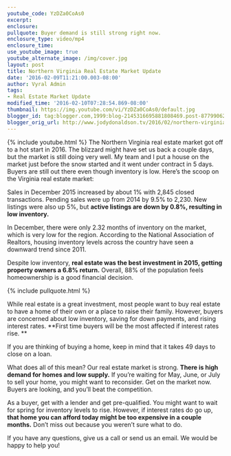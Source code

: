 ```yaml
---
youtube_code: YzDZa0CoAs0
excerpt:
enclosure:
pullquote: Buyer demand is still strong right now.
enclosure_type: video/mp4
enclosure_time:
use_youtube_image: true
youtube_alternate_image: /img/cover.jpg
layout: post
title: Northern Virginia Real Estate Market Update
date: '2016-02-09T11:21:00.003-08:00'
author: Vyral Admin
tags:
- Real Estate Market Update
modified_time: '2016-02-10T07:28:54.869-08:00'
thumbnail: https://img.youtube.com/vi/YzDZa0CoAs0/default.jpg
blogger_id: tag:blogger.com,1999:blog-2145316695881808469.post-8779906277741853255
blogger_orig_url: http://www.jodydonaldson.tv/2016/02/northern-virginia-real-estate-market.html
---
```

{% include youtube.html %}
The Northern Virginia real estate market got off to a hot start in 2016. The blizzard might have set us back a couple days, but the market is still doing very well. My team and I put a house on the market just before the snow started and it went under contract in 5 days. Buyers are still out there even though inventory is low. Here’s the scoop on the Virginia real estate market:

Sales in December 2015 increased by about 1% with 2,845 closed transactions. Pending sales were up from 2014 by 9.5% to 2,230. New listings were also up 5%, but **active listings are down by 0.8%, resulting in low inventory.**

In December, there were only 2.32 months of inventory on the market, which is very low for the region. According to the National Association of Realtors, housing inventory levels across the country have seen a downward trend since 2011.

Despite low inventory, **real estate was the best investment in 2015, getting property owners a 6.8% return.** Overall, 88% of the population feels homeownership is a good financial decision.

{% include pullquote.html %}

While real estate is a great investment, most people want to buy real estate to have a home of their own or a place to raise their family. However, buyers are concerned about low inventory, saving for down payments, and rising interest rates. **First time buyers will be the most affected if interest rates rise. **

If you are thinking of buying a home, keep in mind that it takes 49 days to close on a loan.

What does all of this mean? Our real estate market is strong. **There is high demand for homes and low supply.** If you’re waiting for May, June, or July to sell your home, you might want to reconsider. Get on the market now. Buyers are looking, and you’ll beat the competition.

As a buyer, get with a lender and get pre-qualified. You might want to wait for spring for inventory levels to rise. However, if interest rates do go up, **that home you can afford today might be too expensive in a couple months.** Don’t miss out because you weren’t sure what to do.

If you have any questions, give us a call or send us an email. We would be happy to help you!
